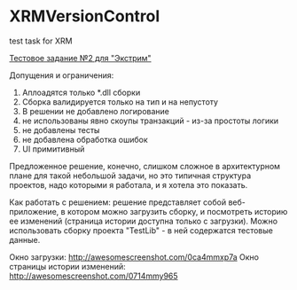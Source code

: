 # XRMVersionControl
test task for XRM

<a href="http://xrm.ru/job/test_task/">Тестовое задание №2 для "Экстрим"</a>

Допущения и ограничения:

<ol>
<li>Аплоадятся только *.dll сборки</li>
<li>Сборка валидируется только на тип и на непустоту</li>
<li>В решении не добавлено логирование</li>
<li>не использованы явно скоупы транзакций - из-за простоты логики</li>
<li>не добавлены тесты</li>
<li>не добавлена обработка ошибок</li>
<li>UI примитивный</li>
</ol>
Предложенное решение, конечно, слишком сложное в архитектурном плане для такой небольшой задачи, но это типичная структура проектов, надо которыми я работала, и я хотела это показать.

Как работать с решением:
решение представляет собой веб-приложение, в котором можно загрузить сборку, и посмотреть историю ее изменений (страница истории доступна только с загрузки).
Можно использовать сборку проекта "TestLib" - в ней содержатся тестовые данные. 

Окно загрузки:
http://awesomescreenshot.com/0ca4mmxp7a
Окно страницы истории изменений:
http://awesomescreenshot.com/0714mmy965


